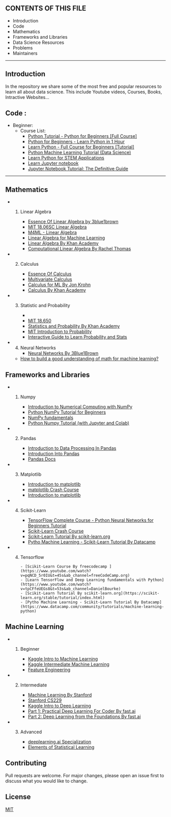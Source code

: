 CONTENTS OF THIS FILE
---------------------

 * Introduction
 * Code
 * Mathematics
 * Frameworks and Libraries
 * Data Science Resources
 * Problems
 * Maintainers

---------------------


## Introduction
In the repository we share some of the most free and popular resources to learn all about data science.
This include Youtube videos, Courses, Books, Intractive Websites...
   

## Code :    
-  Beginner:   
     - Course List:    
         - [ Python Tutorial - Python for Beginners [Full Course] ](https://www.youtube.com/watch?v=_uQrJ0TkZlc)   
         - [ Python for Beginners - Learn Python in 1 Hour](https://www.youtube.com/watch?v=kqtD5dpn9C8&t=111s)    
         - [ Learn Python - Full Course for Beginners [Tutorial] ](https://www.youtube.com/watch?v=rfscVS0vtbw)    
         - [ Python Machine Learning Tutorial (Data Science) ](https://www.youtube.com/watch?v=7eh4d6sabA0&t=8s)    
         - [ Learn Python for STEM Applications ](https://www.pythonlikeyoumeanit.com/)   
         - [Learn Jupyter notebook ](https://www.youtube.com/watch?v=HW29067qVWk)   
         - [ Jupyter Notebook Tutorial: The Definitive Guide ](https://www.datacamp.com/community/tutorials/tutorial-jupyter-notebook?utm_source=adwords_ppc&utm_campaignid=1455363063&utm_adgroupid=65083631748&utm_device=c&utm_keyword=&utm_matchtype=b&utm_network=g&utm_adpostion=1t1&utm_creative=332602034364&utm_targetid=dsa-473406581035&utm_loc_interest_ms=&utm_loc_physical_ms=9062010&gclid=EAIaIQobChMIoaXS25Xb4AIVSRSPCh2q9w23EAAYASAAEgJZSvD_BwE)
---

## Mathematics    

   -  1. Linear Algebra

         - [Essence Of Linear Algebra by 3blue1brown](https://www.youtube.com/watch?v=kjBOesZCoqc&list=PL0-GT3co4r2y2YErbmuJw2L5tW4Ew2O5B&ab_channel=3Blue1Brown) 
         - [MIT 18.06SC Linear Algebra](https://www.youtube.com/watch?v=7UJ4CFRGd-U&list=PL221E2BBF13BECF6C&ab_channel=MITOpenCourseWare)
         - [M4ML - Linear Algebra](https://www.youtube.com/watch?v=T73ldK46JqE&list=PLiiljHvN6z1_o1ztXTKWPrShrMrBLo5P3&ab_channel=DigitalLearningHub-ImperialCollegeLondon)
         - [Linear Algebra for Machine Learning](https://www.youtube.com/watch?v=Qc19jQWHdL0&list=PLRDl2inPrWQW1QSWhBU0ki-jq_uElkh2a&ab_channel=JonKrohn)
         - [Linear Algebra By Khan Academy](https://www.khanacademy.org/math/linear-algebra)
         - [Computational Linear Algebra By Rachel Thomas](https://www.youtube.com/playlist?list=PLtmWHNX-gukIc92m1K0P6bIOnZb-mg0hY)

- 2.  Calculus

         - [Essence Of Calculus](https://www.youtube.com/watch?v=WUvTyaaNkzM&list=PL0-GT3co4r2wlh6UHTUeQsrf3mlS2lk6x&ab_channel=3Blue1Brown) 
         - [Multivariate Calculus](https://www.youtube.com/watch?v=cWZLPv4ZJhE&list=PLiiljHvN6z193BBzS0Ln8NnqQmzimTW23&ab_channel=DigitalLearningHub-ImperialCollegeLondon)
         - [Calculus for ML By Jon Krohn](https://www.youtube.com/watch?v=en6cnMEviSU&list=PLRDl2inPrWQVu2OvnTvtkRpJ-wz-URMJx&ab_channel=JonKrohn)
         - [Calculus By Khan Academy](https://www.khanacademy.org/math/calculus-1)

- 3.  Statistic and Probability
   
         - [](https://www.youtube.com/watch?v=jFcYpBOeCOQ&list=PL05umP7R6ij2XCvrRzLokX6EoHWaGA2cC&ab_channel=T%C3%BCbingenMachineLearning)
         - [MIT 18.650](https://www.youtube.com/watch?v=VPZD_aij8H0&list=PLhCZ6hqIXyidtb9wNpBxLB5AuBcLTg7-S&ab_channel=MITOpenCourseWare)
         - [Statistics and Probability By Khan Academy](https://www.khanacademy.org/math/statistics-probability/)
         - [MIT Introduction to Probability](https://www.youtube.com/watch?v=1uW3qMFA9Ho&list=PLUl4u3cNGP60hI9ATjSFgLZpbNJ7myAg6&ab_channel=MITOpenCourseWare)
         - [Interactive Guide to Learn Probability and Stats](https://seeing-theory.brown.edu/basic-probability/index.html)
   
- 4.  Neural Networks
         - [Neural Networks By 3Blue1Brown](https://www.youtube.com/playlist?list=PLZHQObOWTQDNU6R1_67000Dx_ZCJB-3pi)


   - [How to build a good understanding of math for machine learning?](https://twitter.com/TivadarDanka/status/1426158532311896067)

## Frameworks and Libraries

   - 1.  Numpy

         - [Introduction to Numerical Computing with NumPy](https://www.youtube.com/watch?v=ZB7BZMhfPgk&t=974s)
         - [Python NumPy Tutorial for Beginners](https://www.youtube.com/watch?v=QUT1VHiLmmI&t=1217s)
         - [NumPy fundamentals](https://numpy.org/doc/stable/user/basics.html)
         - [Python Numpy Tutorial (with Jupyter and Colab)](https://cs231n.github.io/python-numpy-tutorial/)

   - 2.  Pandas

         - [Introduction to Data Processing In Pandas](https://www.youtube.com/watch?v=5rNu16O3YNE&t=8s)
         - [Introduction Into Pandas](https://www.python-course.eu/pandas.php)
         - [Pandas Docs](https://pandas.pydata.org/docs/user_guide/index.html)
   
   - 3. Matplotlib

         - [Introduction to matplotlib](https://www.youtube.com/watch?v=Tr4DYo4v5AY&t=5051s)
         - [matplotlib Crash Course](https://www.youtube.com/watch?v=3Xc3CA655Y4)
         - [Introduction to matplotlib](https://matplotlib.org/stable/tutorials/index.html)
   - 4. Scikit-Learn 
   
         - [TensorFlow Complete Course - Python Neural Networks for Beginners Tutorial ](https://www.youtube.com/watch?v=tPYj3fFJGjk&ab_channel=freeCodeCamp.org)
         - [Scikit-Learn Crash Course](https://www.youtube.com/watch?v=0B5eIE_1vpU&t=33s&ab_channel=freeCodeCamp.org)
         - [Scikit-Learn Tutorial By scikit-learn.org](https://scikit-learn.org/stable/tutorial/index.html)
         - [Pytho Machine Learning - Scikit-Learn Tutorial By Datacamp](https://www.datacamp.com/community/tutorials/machine-learning-python)

- 4. Tensorflow
   
         - [Scikit-Learn Course By freecodecamp ](https://www.youtube.com/watch?v=pqNCD_5r0IU&t=45s&ab_channel=freeCodeCamp.org)
         - [Learn TensorFlow and Deep Learning fundamentals with Python](https://www.youtube.com/watch?v=tpCFfeUEGs8&t=53s&ab_channel=DanielBourke)
         - [Scikit-Learn Tutorial By scikit-learn.org](https://scikit-learn.org/stable/tutorial/index.html)
         - [Pytho Machine Learning - Scikit-Learn Tutorial By Datacamp](https://www.datacamp.com/community/tutorials/machine-learning-python) 
## Machine Learning  

   - 1. Beginner

         - [Kaggle Intro to Machine Learning](https://www.kaggle.com/learn/intro-to-machine-learning)
         - [Kaggle Intermediate Machine Learning](https://www.kaggle.com/learn/intermediate-machine-learning)
         - [Feature Engineering](https://www.kaggle.com/learn/feature-engineering)

   - 2. Intermediate

         - [Machine Learning By Stanford](https://www.coursera.org/learn/machine-learning?utm_source=deeplearningai&utm_medium=institutions&utm_campaign=WebsiteCoursesDLSTopButton)
         - [Stanford CS229](https://www.youtube.com/watch?v=jGwO_UgTS7I&list=PLoROMvodv4rMiGQp3WXShtMGgzqpfVfbU&ab_channel=stanfordonline)
         - [Kaggle Intro to Deep Learning](https://www.kaggle.com/learn/intro-to-deep-learning)
         - [Part 1: Practical Deep Learning For Coder By fast.ai](https://course.fast.ai/)
         - [Part 2: Deep Learning from the Foundations By fast.ai](https://course19.fast.ai/part2)

   - 3. Advanced

         - [deeplearning.ai Specialization](https://www.deeplearning.ai/program/deep-learning-specialization/)
         - [Elements of Statistical Learning](https://www.youtube.com/watch?v=5N9V07EIfIg&list=PLOg0ngHtcqbPTlZzRHA2ocQZqB1D_qZ5V&ab_channel=DataScienceAnalytics)
## Contributing
Pull requests are welcome. For major changes, please open an issue first to discuss what you would like to change.


## License
[MIT](https://github.com/alanturingaiclub/data-science-recources/blob/main/LICENSE)
